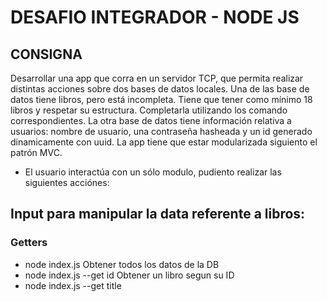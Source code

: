 # DESAFIO INTEGRADOR - NODE JS

## CONSIGNA

Desarrollar una app que corra en un servidor TCP, que permita realizar distintas acciones sobre dos bases de datos locales.
Una de las base de datos tiene libros, pero está incompleta. Tiene que tener como mínimo 18 libros y respetar su estructura. Completarla utilizando los comando correspondientes.
La otra base de datos tiene información relativa a usuarios: nombre de usuario, una contraseña hasheada y un id generado dinamicamente con uuid.
La app tiene que estar modularizada siguiento el patrón MVC.

- El usuario interactúa con un sólo modulo, pudiento realizar las siguientes acciónes:

## Input para manipular la data referente a libros:

### Getters

- node index.js
  Obtener todos los datos de la DB
- node index.js --get id <id>
  Obtener un libro segun su ID
- node index.js --get title <title>
  Obtener un libro según su titulo
- node index.js --get author <author>
  Obtener libros según autor
- node index.js --get tag <tagname>
  Obtener libros según tag

## Setters

- node index --add title <title> author <author> tags <tag1-tag2-tag3>
  Crea un nueva entrada en la DB con los datos especificados. Al ejecutar este comando, el nuevo libro ingresado tendrá un ID que es generado automaticamente con UUID. Al finalizar correctamente la operación, devolver un mensaje indicando al nombre y el ID generado del nuevo libro creado.

- node index --delete book id <id>
  Borra un libro de la DB. Al finalizar correctamente la operación, avisar al usuario con un mensaje.

## Input para manipular la data referente a asuarios:

## Setters

- node index.js --add user <username> <password>
  Agrega un nuevo usuario en users.json. El usuario ingresa su contraseña, la cual debe tener al menos 8 caracteres. Al plasmarse en la base de datos, la contraseña debe hashearse con el algoritmo SHA256 en formato hexadecimal con Crypto. Contenido visto en la clase del 9/10/2023. Y además deberá tener un id generado con uuid.

- node index --delete user <password>
  Borra un usuario de la base de datos, avisar al usuario un mensaje.

## A tener en cuenta:

- Manejar correctamente todos los errores, con sus respectivos mensajes.
- En caso de no encontrar alguna de las consultas anteriores, devolver un mensaje informando.
- Todas las consultas tienen que ser no sensitivas (no importa si el usuario ingresa minúsculas o mayúsculas). Validar en client.js.
- La entrega de este trabajo debe incluir un archivo README.md con instrucciones precisas para que cualquier usuario pueda usarlo sin problemas. Incluir información de los participantes del grupo.
- Explicar en el readme de qué forma modularizaron el código, indicando la función de cada módulo.
- Ordenar el proyecto en carpetas (como estuvimos trabajando estas últimas clases).
- El código tiene que estar ordenado, claro y sin comentarios.

## Consejos:

- Leer bien la consigna antes de escribir código. Emepezar a desarrollar una vez que entienden que deben hacer, como y por qué.
- Modularizar y repartir las tareas. Por ejemplo, una compañera puede encargarse de hacer todo lo relativo a los usuarios y otra a los libros. Luego en una etapa posterior conjugan las partes.
- No tratar de hacer mucho trabajo de una sola vez. Ir en trayectos cortos, validando cada paso y cada posible respuesta.
- Acuérdense de testear todo. Desde la conexión del cliente con el servidor, si el paquete de npm esta instalado e importado de la forma correcta, etc. Usar mucho el console.log para este punto pero no olvidar de eliminar todos los innescesarios a la hora de la entrega.
- Por más de que tengan tres semanas de desarrollo estipulen un día previo a la fecha final. Estos días suelen guardarse para testear la app y realizar correcciones en caso de que las haya.

## A la hora de evaluar se tendrá en cuenta:

> 6 | Programa funcionando, sin errores de programación, modularización, redacción de readme al menos explicando la estructura del proyecto.

> 7 | Programa funcionando, sin errores, con manejo de respuestas, modularizado y readme.

> 8 | Programa funcionando, sin errores, con manejo de respuestas.
> | Correctamente modularizado.
> | Archivo readme detallado, explicando claramente el proyecto y sus componentes.
> | Proyecto entregado en tiempo y forma.

> 9 | Programa funcionando, sin errores y con manejo de respuestas.
> | Correctamente modularizado.
> | Existe un patrón para nombrar cada elemento: carpetas, archivos, funciones, constantes, etc.
> | Archivo readme bien detallado, explicando claramente el proyecto y sus componentes, respetando la sintaxis de markdown. (.md).
> | Proyecto entregado en tiempo y forma.

> 10 | Programa funcionando, sin errores y con manejo de respuestas.
> | Todos los módulos respetan estrictamente su función.
> | El proyecto está ordenado por carpetas.
> | El proyecto está desarrollado de forma declarativa, clara y legible por otras personas.
> | Archivo readme bien detallado, explicando claramente el proyecto y sus componentes, respetando la sintaxis de markdown. (.md).
> | No hay codigo sobrante, solo el necesario para que cumpla de la forma más óptima la funcionalidad requerida.
> | Proyecto entregado en tiempo y forma.
